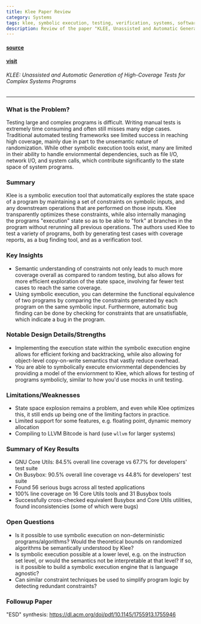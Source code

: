 ```yaml
---
title: Klee Paper Review
category: Systems
tags: klee, symbolic execution, testing, verification, systems, software engineering, correctness, program analysis
description: Review of the paper "KLEE, Unassisted and Automatic Generation of High-Coverage Tests for Complex Systems Programs"
---
```


#### [source](https://llvm.org/pubs/2008-12-OSDI-KLEE.pdf)
#### [visit](https://klee.github.io/)
###### KLEE: Unassisted and Automatic Generation of High-Coverage Tests for Complex Systems Programs

---

### What is the Problem?

Testing large and complex programs is difficult. Writing manual tests is extremely time consuming and often still misses many edge cases. Traditional automated testing frameworks see limited success in reaching high coverage, mainly due in part to the unsemantic nature of randomization. While other symbolic execution tools exist, many are limited in their ability to handle enviornmental dependencies, such as file I/O, network I/O, and system calls, which contribute significantly to the state space of system programs.

### Summary

Klee is a symbolic execution tool that automatically explores the state space of a program by maintaining a set of constraints on symbolic inputs, and any downstream operations that are performed on those inputs. Klee transparently optimizes these constraints, while also internally managing the programs "execution" state so as to be able to "fork" at branches in the program without rerunning all previous operations. The authors used Klee to test a variety of programs, both by generating test cases with coverage reports, as a bug finding tool, and as a verification tool.

### Key Insights

- Semantic understanding of constraints not only leads to much more coverage overall as compared to random testing, but also allows for more efficient exploration of the state space, involving far fewer test cases to reach the same coverage.
- Using symbolic execution, you can determine the functional equivalence of two programs by comparing the constraints generated by each program on the same symbolic input. Furthermore, automatic bug finding can be done by checking for constraints that are unsatisfiable, which indicate a bug in the program.

### Notable Design Details/Strengths

- Implementing the execution state within the symbolic execution engine allows for efficient forking and backtracking, while also allowing for object-level copy-on-write semantics that vastly reduce overhead.
- You are able to symbolically execute enviornmental dependencies by providing a model of the enviornment to Klee, which allows for testing of programs symbolicly, similar to how you'd use mocks in unit testing.

### Limitations/Weaknesses

- State space explosion remains a problem, and even while Klee optimizes this, it still ends up being one of the limiting factors in practice.
- Limited support for some features, e.g. floating point, dynamic memory allocation
- Compiling to LLVM Bitcode is hard (use `wllvm` for larger systems)
### Summary of Key Results

- GNU Core Utils: 84.5% overall line coverage vs 67.7% for developers' test suite
- On Busybox: 90.5% overall line coverage vs 44.8% for developers' test suite
- Found 56 serious bugs across all tested applications
- 100% line coverage on 16 Core Utils tools and 31 Busybox tools
- Successfully cross-checked equivalent Busybox and Core Utils utilities, found inconsistencies (some of which were bugs)

### Open Questions

- Is it possible to use symbolic execution on non-deterministic programs/algorithms? Would the theoretical bounds on randomized algorithms be semantically understood by Klee?
- Is symbolic execution possible at a lower level, e.g. on the instruction set level, or would the semantics not be interpretable at that level? If so, is it possible to build a symbolic execution engine that is language agnostic?
- Can similar constraint techniques be used to simplify program logic by detecting redundant constraints?

### Followup Paper

"ESD" synthesis: https://dl.acm.org/doi/pdf/10.1145/1755913.1755946
